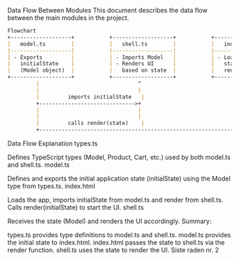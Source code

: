 Data Flow Between Modules
This document describes the data flow between the main modules in the project.

```markdown
Flowchart
+-------------------+           +-------------------+           +-------------------+
|   model.ts        |           |   shell.ts        |           |   index.html      |
|-------------------|           |-------------------|           |-------------------|
| - Exports         |           | - Imports Model   |           | - Loads initial   |
|   initialState    |           | - Renders UI      |           |   state & calls   |
|   (Model object)  |           |   based on state  |           |   render()        |
+-------------------+           +-------------------+           +-------------------+
         |                               ^                               |
         |                               |                               |
         |         imports initialState   |                               |
         +------------------------------>+                               |
         |                               |                               |
         |                               |                               |
         |         calls render(state)    |                              |
         +-------------------------------------------------------------->+
```

Data Flow Explanation
types.ts

Defines TypeScript types (Model, Product, Cart, etc.) used by both model.ts and shell.ts.
model.ts

Defines and exports the initial application state (initialState) using the Model type from types.ts.
index.html

Loads the app, imports initialState from model.ts and render from shell.ts.
Calls render(initialState) to start the UI.
shell.ts

Receives the state (Model) and renders the UI accordingly.
Summary:

types.ts provides type definitions to model.ts and shell.ts.
model.ts provides the initial state to index.html.
index.html passes the state to shell.ts via the render function.
shell.ts uses the state to render the UI. Siste raden nr. 2
